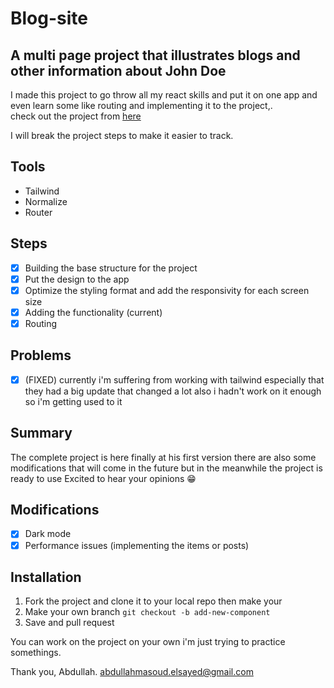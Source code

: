 # Blog-site

## A multi page project that illustrates blogs and other information about John Doe

I made this project to go throw all my react skills and put it on one app and even learn some like routing and implementing it to the project,.  
check out the project from [here](https://abdullah-elsayed01.github.io/blog-site/)

I will break the project steps to make it easier to track.

## Tools

- Tailwind
- Normalize
- Router

## Steps

- [x] Building the base structure for the project
- [x] Put the design to the app
- [x] Optimize the styling format and add the responsivity for each screen size
- [x] Adding the functionality (current)
- [x] Routing

## Problems

- [x] (FIXED) currently i'm suffering from working with tailwind especially that they had a big update that changed a lot also i hadn't work on it enough so i'm getting used to it

## Summary

The complete project is here finally at his first version there are also some modifications that will come in the future but in the meanwhile the project is ready to use Excited to hear your opinions 😁

## Modifications

-[x] Dark mode  
-[x] Performance issues (implementing the items or posts)

## Installation

1. Fork the project and clone it to your local repo then make your
1. Make your own branch `git checkout -b add-new-component`
1. Save and pull request

You can work on the project on your own i'm just trying to practice somethings.

Thank you, Abdullah. abdullahmasoud.elsayed@gmail.com
